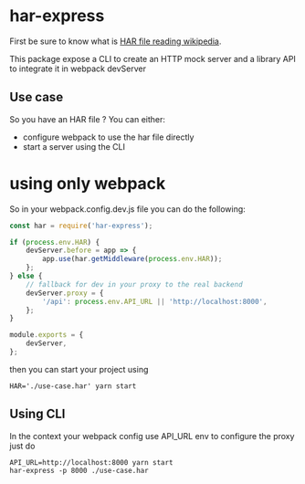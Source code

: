 # har-express

First be sure to know what is [HAR file reading wikipedia](https://en.wikipedia.org/wiki/.har).

This package expose a CLI to create an HTTP mock server and a library API to integrate it in webpack devServer

## Use case

So you have an HAR file ? You can either:

* configure webpack to use the har file directly
* start a server using the CLI

# using only webpack

So in your webpack.config.dev.js file you can do the following:

```javascript
const har = require('har-express');

if (process.env.HAR) {
	devServer.before = app => {
		app.use(har.getMiddleware(process.env.HAR));
	};
} else {
    // fallback for dev in your proxy to the real backend
	devServer.proxy = {
		'/api': process.env.API_URL || 'http://localhost:8000',
	};
}

module.exports = {
	devServer,
};
```

then you can start your project using 

    HAR='./use-case.har' yarn start

## Using CLI

In the context your webpack config use API_URL env to configure the proxy just do

    API_URL=http://localhost:8000 yarn start
    har-express -p 8000 ./use-case.har

